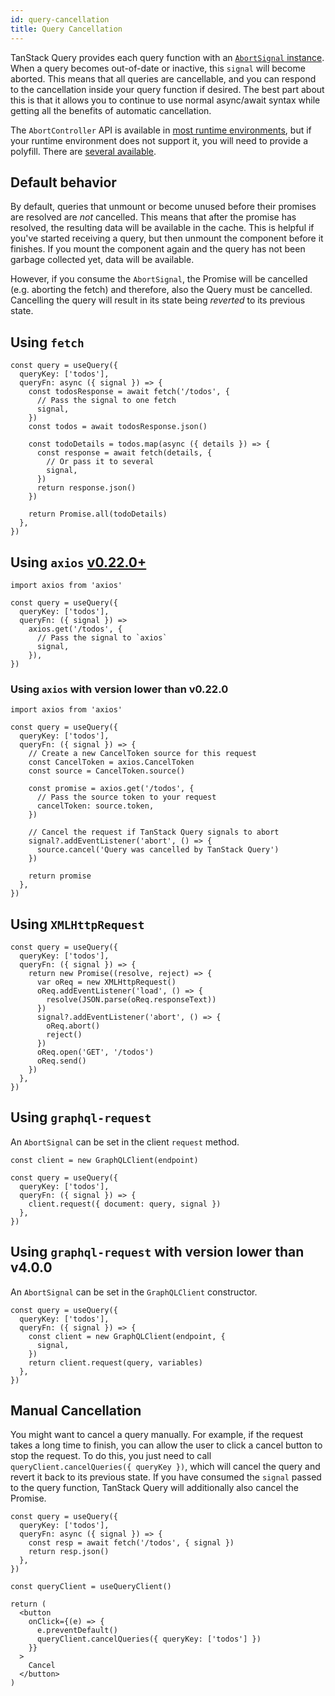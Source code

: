```yaml
---
id: query-cancellation
title: Query Cancellation
---
```


TanStack Query provides each query function with an [`AbortSignal` instance](https://developer.mozilla.org/docs/Web/API/AbortSignal). When a query becomes out-of-date or inactive, this `signal` will become aborted. This means that all queries are cancellable, and you can respond to the cancellation inside your query function if desired. The best part about this is that it allows you to continue to use normal async/await syntax while getting all the benefits of automatic cancellation.

The `AbortController` API is available in [most runtime environments](https://developer.mozilla.org/docs/Web/API/AbortController#browser_compatibility), but if your runtime environment does not support it, you will need to provide a polyfill. There are [several available](https://www.npmjs.com/search?q=abortcontroller%20polyfill).

## Default behavior

By default, queries that unmount or become unused before their promises are resolved are _not_ cancelled. This means that after the promise has resolved, the resulting data will be available in the cache. This is helpful if you've started receiving a query, but then unmount the component before it finishes. If you mount the component again and the query has not been garbage collected yet, data will be available.

However, if you consume the `AbortSignal`, the Promise will be cancelled (e.g. aborting the fetch) and therefore, also the Query must be cancelled. Cancelling the query will result in its state being _reverted_ to its previous state.

## Using `fetch`

[//]: # 'Example'

```tsx
const query = useQuery({
  queryKey: ['todos'],
  queryFn: async ({ signal }) => {
    const todosResponse = await fetch('/todos', {
      // Pass the signal to one fetch
      signal,
    })
    const todos = await todosResponse.json()

    const todoDetails = todos.map(async ({ details }) => {
      const response = await fetch(details, {
        // Or pass it to several
        signal,
      })
      return response.json()
    })

    return Promise.all(todoDetails)
  },
})
```

[//]: # 'Example'

## Using `axios` [v0.22.0+](https://github.com/axios/axios/releases/tag/v0.22.0)

[//]: # 'Example2'

```tsx
import axios from 'axios'

const query = useQuery({
  queryKey: ['todos'],
  queryFn: ({ signal }) =>
    axios.get('/todos', {
      // Pass the signal to `axios`
      signal,
    }),
})
```

[//]: # 'Example2'

### Using `axios` with version lower than v0.22.0

[//]: # 'Example3'

```tsx
import axios from 'axios'

const query = useQuery({
  queryKey: ['todos'],
  queryFn: ({ signal }) => {
    // Create a new CancelToken source for this request
    const CancelToken = axios.CancelToken
    const source = CancelToken.source()

    const promise = axios.get('/todos', {
      // Pass the source token to your request
      cancelToken: source.token,
    })

    // Cancel the request if TanStack Query signals to abort
    signal?.addEventListener('abort', () => {
      source.cancel('Query was cancelled by TanStack Query')
    })

    return promise
  },
})
```

[//]: # 'Example3'

## Using `XMLHttpRequest`

[//]: # 'Example4'

```tsx
const query = useQuery({
  queryKey: ['todos'],
  queryFn: ({ signal }) => {
    return new Promise((resolve, reject) => {
      var oReq = new XMLHttpRequest()
      oReq.addEventListener('load', () => {
        resolve(JSON.parse(oReq.responseText))
      })
      signal?.addEventListener('abort', () => {
        oReq.abort()
        reject()
      })
      oReq.open('GET', '/todos')
      oReq.send()
    })
  },
})
```

[//]: # 'Example4'

## Using `graphql-request`

An `AbortSignal` can be set in the client `request` method.

[//]: # 'Example5'

```tsx
const client = new GraphQLClient(endpoint)

const query = useQuery({
  queryKey: ['todos'],
  queryFn: ({ signal }) => {
    client.request({ document: query, signal })
  },
})
```

[//]: # 'Example5'

## Using `graphql-request` with version lower than v4.0.0

An `AbortSignal` can be set in the `GraphQLClient` constructor.

[//]: # 'Example6'

```tsx
const query = useQuery({
  queryKey: ['todos'],
  queryFn: ({ signal }) => {
    const client = new GraphQLClient(endpoint, {
      signal,
    })
    return client.request(query, variables)
  },
})
```

[//]: # 'Example6'

## Manual Cancellation

You might want to cancel a query manually. For example, if the request takes a long time to finish, you can allow the user to click a cancel button to stop the request. To do this, you just need to call `queryClient.cancelQueries({ queryKey })`, which will cancel the query and revert it back to its previous state. If you have consumed the `signal` passed to the query function, TanStack Query will additionally also cancel the Promise.

[//]: # 'Example7'

```tsx
const query = useQuery({
  queryKey: ['todos'],
  queryFn: async ({ signal }) => {
    const resp = await fetch('/todos', { signal })
    return resp.json()
  },
})

const queryClient = useQueryClient()

return (
  <button
    onClick={(e) => {
      e.preventDefault()
      queryClient.cancelQueries({ queryKey: ['todos'] })
    }}
  >
    Cancel
  </button>
)
```

[//]: # 'Example7'
